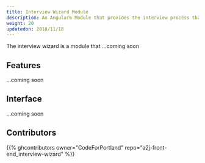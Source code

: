 ```yaml
---
title: Interview Wizard Module
description: An Angular6 Module that provides the interview process that collects personal information.
weight: 20
updatedon: 2018/11/18
---
```


The interview wizard is a module that ...coming soon

## Features
...coming soon

## Interface

...coming soon

## Contributors

{{% ghcontributors owner="CodeForPortland" repo="a2j-front-end_interview-wizard" %}}
